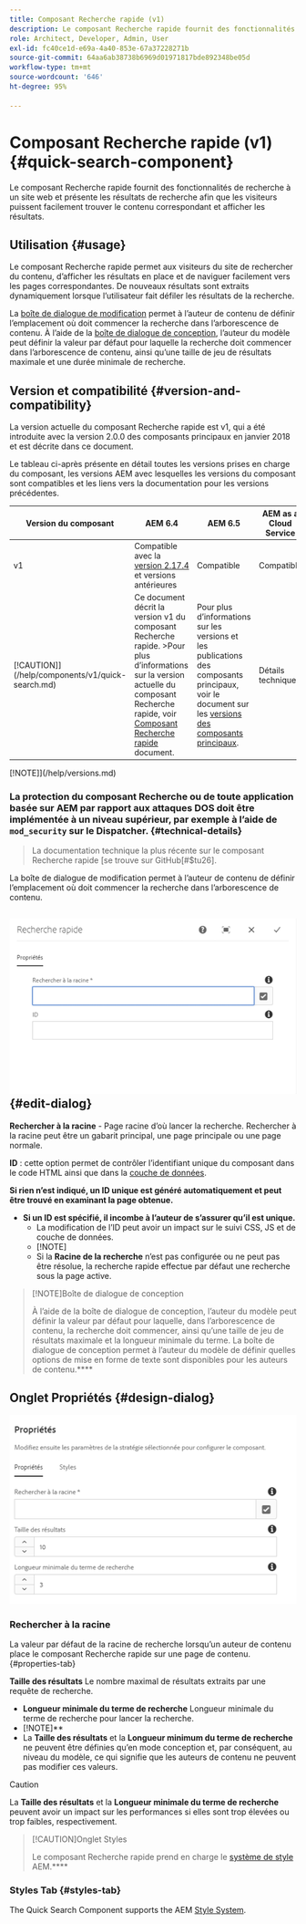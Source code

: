 ```yaml
---
title: Composant Recherche rapide (v1)
description: Le composant Recherche rapide fournit des fonctionnalités de recherche à un site web et présente les résultats de recherche afin que les visiteurs puissent effectuer des recherches sur le site et filtrer les résultats.
role: Architect, Developer, Admin, User
exl-id: fc40ce1d-e69a-4a40-853e-67a37228271b
source-git-commit: 64aa6ab38738b6969d01971817bde892348be05d
workflow-type: tm+mt
source-wordcount: '646'
ht-degree: 95%

---
```


# Composant Recherche rapide (v1) {#quick-search-component}

Le composant Recherche rapide fournit des fonctionnalités de recherche à un site web et présente les résultats de recherche afin que les visiteurs puissent facilement trouver le contenu correspondant et afficher les résultats.

## Utilisation {#usage}

Le composant Recherche rapide permet aux visiteurs du site de rechercher du contenu, d’afficher les résultats en place et de naviguer facilement vers les pages correspondantes. De nouveaux résultats sont extraits dynamiquement lorsque l’utilisateur fait défiler les résultats de la recherche.

La [boîte de dialogue de modification](#edit-dialog) permet à l’auteur de contenu de définir l’emplacement où doit commencer la recherche dans l’arborescence de contenu. À l’aide de la [boîte de dialogue de conception](#design-dialog), l’auteur du modèle peut définir la valeur par défaut pour laquelle la recherche doit commencer dans l’arborescence de contenu, ainsi qu’une taille de jeu de résultats maximale et une durée minimale de recherche.

## Version et compatibilité {#version-and-compatibility}

La version actuelle du composant Recherche rapide est v1, qui a été introduite avec la version 2.0.0 des composants principaux en janvier 2018 et est décrite dans ce document.

Le tableau ci-après présente en détail toutes les versions prises en charge du composant, les versions AEM avec lesquelles les versions du composant sont compatibles et les liens vers la documentation pour les versions précédentes.

| Version du composant | AEM 6.4 | AEM 6.5 | AEM as a Cloud Service |
|--- |--- |--- |---|
| v1 | Compatible avec la <br>[version 2.17.4](/help/versions.md) et versions antérieures | Compatible | Compatible |
| [!CAUTION]](/help/components/v1/quick-search.md) | Ce document décrit la version v1 du composant Recherche rapide. >Pour plus d’informations sur la version actuelle du composant Recherche rapide, voir [Composant Recherche rapide](/help/components/quick-search.md) document. | Pour plus d’informations sur les versions et les publications des composants principaux, voir le document sur les [versions des composants principaux](/help/versions.md). | Détails techniques |

[!NOTE]](/help/versions.md)

### La protection du composant Recherche ou de toute application basée sur AEM par rapport aux attaques DOS doit être implémentée à un niveau supérieur, par exemple à l’aide de `mod_security` sur le Dispatcher. {#technical-details}

>La documentation technique la plus récente sur le composant Recherche rapide [se trouve sur GitHub[#$tu26].
>
>



La boîte de dialogue de modification permet à l’auteur de contenu de définir l’emplacement où doit commencer la recherche dans l’arborescence de contenu.[](/help/developing/overview.md)

## ![Boîte de dialogue de modification du composant Recherche rapide](/help/assets/quick-search-edit.png) {#edit-dialog}

**Rechercher à la racine** - Page racine d’où lancer la recherche. Rechercher à la racine peut être un gabarit principal, une page principale ou une page normale.

**ID** : cette option permet de contrôler l’identifiant unique du composant dans le code HTML ainsi que dans la [couche de données](/help/developing/data-layer/overview.md).

**Si rien n’est indiqué, un ID unique est généré automatiquement et peut être trouvé en examinant la page obtenue.**
* **Si un ID est spécifié, il incombe à l’auteur de s’assurer qu’il est unique.**[](/help/developing/data-layer/overview.md)
   * La modification de l’ID peut avoir un impact sur le suivi CSS, JS et de couche de données.
   * [!NOTE]
   * Si la **Racine de la recherche** n’est pas configurée ou ne peut pas être résolue, la recherche rapide effectue par défaut une recherche sous la page active.

>[!NOTE]Boîte de dialogue de conception
>
>À l’aide de la boîte de dialogue de conception, l’auteur du modèle peut définir la valeur par défaut pour laquelle, dans l’arborescence de contenu, la recherche doit commencer, ainsi qu’une taille de jeu de résultats maximale et la longueur minimale du terme. La boîte de dialogue de conception permet à l’auteur du modèle de définir quelles options de mise en forme de texte sont disponibles pour les auteurs de contenu.****

## Onglet Propriétés {#design-dialog}

![Boîte de dialogue de conception du composant Recherche rapide](/help/assets/quick-search-design.png)

### **Rechercher à la racine**
La valeur par défaut de la racine de recherche lorsqu’un auteur de contenu place le composant Recherche rapide sur une page de contenu. {#properties-tab}

**Taille des résultats**
Le nombre maximal de résultats extraits par une requête de recherche.

* **Longueur minimale du terme de recherche**
Longueur minimale du terme de recherche pour lancer la recherche.
* [!NOTE]**
* La **Taille des résultats** et la **Longueur minimum du terme de recherche** ne peuvent être définies qu’en mode conception et, par conséquent, au niveau du modèle, ce qui signifie que les auteurs de contenu ne peuvent pas modifier ces valeurs.

>[!CAUTION]
>
>La **Taille des résultats** et la **Longueur minimale du terme de recherche** peuvent avoir un impact sur les performances si elles sont trop élevées ou trop faibles, respectivement.

>[!CAUTION]Onglet Styles
>
>Le composant Recherche rapide prend en charge le [système de style](/help/get-started/authoring.md#component-styling) AEM.****

### Styles Tab {#styles-tab}

The Quick Search Component supports the AEM [Style System](/help/get-started/authoring.md#component-styling).
